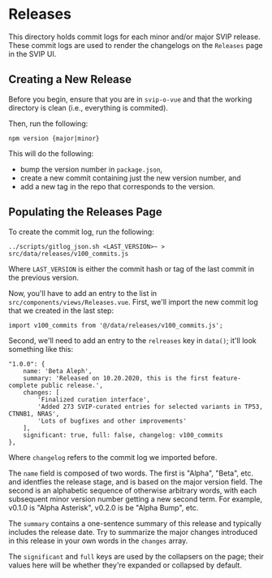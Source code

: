 # Releases

This directory holds commit logs for each minor and/or major SVIP release. These commit logs are used to render
the changelogs on the `Releases` page in the SVIP UI.

## Creating a New Release

Before you begin, ensure that you are in `svip-o-vue` and that the working directory is clean (i.e., everything
is commited).

Then, run the following:

`npm version {major|minor}`

This will do the following:
- bump the version number in `package.json`,
- create a new commit containing just the new version number, and
- add a new tag in the repo that corresponds to the version.

## Populating the Releases Page

To create the commit log, run the following:

`../scripts/gitlog_json.sh <LAST_VERSION>~ > src/data/releases/v100_commits.js`

Where `LAST_VERSION` is either the commit hash or tag of the last commit in the previous version.

Now, you'll have to add an entry to the list in `src/components/views/Releases.vue`. First, we'll import the new
commit log that we created in the last step:

`import v100_commits from '@/data/releases/v100_commits.js';`


Second, we'll need to add an entry to the `relreases` key in `data()`; it'll look something like this:

```
"1.0.0": {
    name: 'Beta Aleph',
    summary: 'Released on 10.20.2020, this is the first feature-complete public release.',
    changes: [
        'Finalized curation interface',
        'Added 273 SVIP-curated entries for selected variants in TP53, CTNNB1, NRAS',
        'Lots of bugfixes and other improvements'
    ],
    significant: true, full: false, changelog: v100_commits
},
```

Where `changelog` refers to the commit log we imported before.

The `name` field is composed of two words. The first is "Alpha", "Beta", etc. and identfies the release stage, and is
based on the major version field. The second is an alphabetic sequence of otherwise arbitrary words, with each subsequent
minor version number getting a new second term. For example, v0.1.0 is "Alpha Asterisk", v0.2.0 is be "Alpha Bump", etc.

The `summary` contains a one-sentence summary of this release and typically includes the release date. Try to summarize
the major changes introduced in this release in your own words in the `changes` array.

The `significant` and `full` keys are used by the collapsers on the page; their values here will be whether they're
expanded or collapsed by default.
